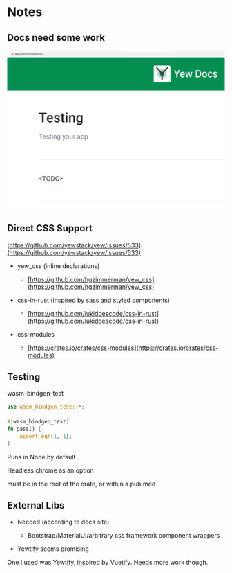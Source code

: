 # Notes

## Docs need some work

![](./assets/todo.png)

## Direct CSS Support

[https://github.com/yewstack/yew/issues/533](https://github.com/yewstack/yew/issues/533)

- yew_css (inline declarations)

  - [https://github.com/hgzimmerman/yew_css](https://github.com/hgzimmerman/yew_css)

- css-in-rust (inspired by sass and styled components)

  - [https://github.com/lukidoescode/css-in-rust](https://github.com/lukidoescode/css-in-rust)

- css-modules
  - [https://crates.io/crates/css-modules](https://crates.io/crates/css-modules)

## Testing

wasm-bindgen-test

```rust
use wasm_bindgen_test::*;

#[wasm_bindgen_test]
fn pass() {
    assert_eq!(1, 1);
}
```

<div class="notes">
Runs in Node by default

Headless chrome as an option

must be in the root of the crate, or within a pub mod

</div>

## External Libs

- Needed (according to docs site)

  - Bootstrap/MaterialUi/arbitrary css framework component wrappers

- Yewtify seems promising

<div class="notes">
One I used was Yewtify, inspired by Vuetify. Needs more work though.
</div>
